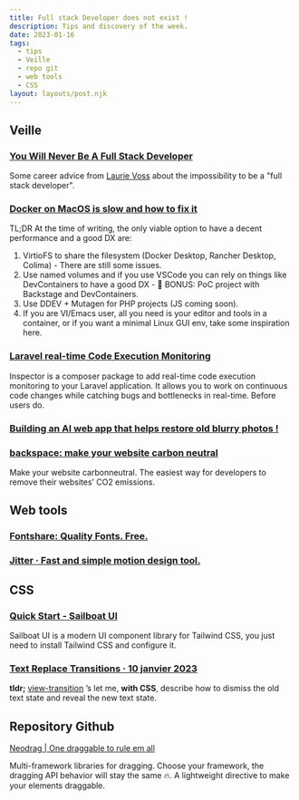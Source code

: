 ```yaml
---
title: Full stack Developer does not exist !
description: Tips and discovery of the week.
date: 2023-01-16
tags:
  - tips
  - Veille
  - repo git
  - web tools
  - CSS
layout: layouts/post.njk
---
```


## Veille

### [You Will Never Be A Full Stack Developer](https://seldo.com/posts/you-will-never-be-a-full-stack-developer)
Some career advice from [Laurie Voss](https://seldo.com/about/) about the impossibility to be a "full stack developer".

### [Docker on MacOS is slow and how to fix it](https://www.paolomainardi.com/posts/docker-performance-macos/)

TL;DR
At the time of writing, the only viable option to have a decent performance and a good DX are:

1. VirtioFS to share the filesystem (Docker Desktop, Rancher Desktop, Colima) - There are still some issues.
2. Use named volumes and if you use VSCode you can rely on things like DevContainers to have a good DX - 🚀 BONUS: PoC project with Backstage and DevContainers.
3. Use DDEV + Mutagen for PHP projects (JS coming soon).
4. If you are VI/Emacs user, all you need is your editor and tools in a container, or if you want a minimal Linux GUI env, take some inspiration here.


### [Laravel real-time Code Execution Monitoring](https://laravel-news.com/laravel-real-time-code-execution-monitoring)

Inspector is a composer package to add real-time code execution monitoring to your Laravel application. It allows you to work on continuous code changes while catching bugs and bottlenecks in real-time. Before users do.

### [Building an AI web app that helps restore old blurry photos !](https://twitter.com/nutlope/status/1612146290263003136)

### [backspace: make your website carbon neutral](https://beta.backspace.eco/)

Make your website carbonneutral.
The easiest way for developers to remove their websites’ CO2 emissions.


## Web tools

### [Fontshare: Quality Fonts. Free.](https://www.fontshare.com/)

### [Jitter · Fast and simple motion design tool.](https://jitter.video/)

## CSS

### [Quick Start - Sailboat UI](https://sailboatui.com/docs/getting-started/quick-start/)
Sailboat UI is a modern UI component library for Tailwind CSS, you just need to install Tailwind CSS and configure it.

### [Text Replace Transitions · 10 janvier 2023](https://nerdy.dev/text-replace-transitions)

**tldr;**
 [view-transition](https://developer.chrome.com/docs/web-platform/view-transitions/) ’s let me, **with CSS**, describe how to dismiss the old text state and reveal the new text state.

## Repository Github

[Neodrag | One draggable to rule em all](https://github.com/puruvj/neodrag)

Multi-framework libraries for dragging. Choose your framework, the dragging API behavior will stay the same 🔥.
A lightweight directive to make your elements draggable.
